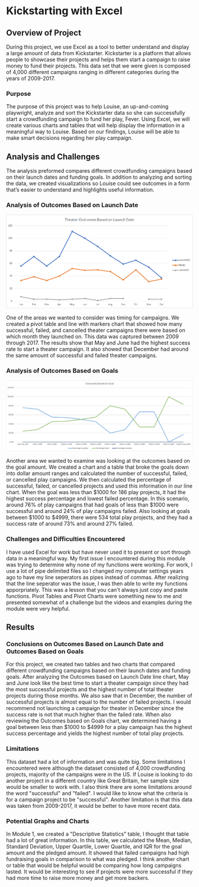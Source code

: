 # Kickstarting with Excel

## Overview of Project

During this project, we use Excel as a tool to better understand and display a large amount of data from Kickstarter. Kickstarter is a platform that allows people to showcase their projects and helps them start a campaign to raise money to fund their projects. This data set that we were given is composed of 4,000 different campaigns ranging in different categories during the years of 2009-2017. 

### Purpose

The purpose of this project was to help Louise, an up-and-coming playwright, analyze and sort the Kickstarter data so she can successfully start a crowdfunding campaign to fund her play, Fever. Using Excel, we will create various charts and tables that will help display the information in a meaningful way to Louise. Based on our findings, Louise will be able to make smart decisions regarding her play campaign. 

## Analysis and Challenges
The analysis preformed compares different crowdfunding campaigns based on their launch dates and funding goals. In addition to analyzing and sorting the data, we created visualizations so Louise could see outcomes in a form that’s easier to understand and highlights useful information.

### Analysis of Outcomes Based on Launch Date

![Theater_Outcomes_vs_Launch](/Resources/Theater_Outcomes_vs_Launch.png)

One of the areas we wanted to consider was timing for campaigns. We created a pivot table and line with markers chart that showed how many successful, failed, and cancelled theater campaigns there were based on which month they launched on. This data was captured between 2009 through 2017. The results show that May and June had the highest success rate to start a theater campaign. It also showed that December had around the same amount of successful and failed theater campaigns.

### Analysis of Outcomes Based on Goals

![Outcomes_vs_Goals](/Resources/Outcomes_vs_Goals.png)

Another area we wanted to examine was looking at the outcomes based on the goal amount. We created a chart and a table that broke the goals down into dollar amount ranges and calculated the number of successful, failed, or cancelled play campaigns. We then calculated the percentage of successful, failed, or cancelled projects and used this information in our line chart. When the goal was less than $1000 for 186 play projects, it had the highest success percentage and lowest failed percentage. In this scenario, around 76% of play campaigns that had goals of less than $1000 were successful and around 24% of play campaigns failed. Also looking at goals between $1000 to $4999, there were 534 total play projects, and they had a success rate of around 73% and around 27% failed.

### Challenges and Difficulties Encountered
I have used Excel for work but have never used it to present or sort through data in a meaningful way. My first issue I encountered during this module was trying to determine why none of my functions were working. For work, I use a lot of pipe delimited files so I changed my computer settings years ago to have my line seperators as pipes instead of commas. After realizing that the line seperator was the issue, I was then able to write my functions apporpriately. This was a lesson that you can't always just copy and paste functions. Pivot Tables and Pivot Charts were something new to me and presented somewhat of a challenge but the videos and examples during the module were very helpful.

## Results

### Conclusions on Outcomes Based on Launch Date and Outcomes Based on Goals

For this project, we created two tables and two charts that compared different crowdfunding campaigns based on their launch dates and funding goals. After analyzing the Outcomes based on Launch Date line chart, May and June look like the best time to start a theater campaign since they had the most successful projects and the highest number of total theater projects during those months. We also saw that in December, the number of successful projects is almost equal to the number of failed projects. I would recommend not launching a campaign for theater in December since the success rate is not that much higher than the failed rate. When also reviewing the Outcomes based on Goals chart, we determined having a goal between less than $1000 to $4999 for a play campaign has the highest success percentage and yields the highest number of total play projects. 

### Limitations

This dataset had a lot of information and was quite big. Some limitations I encountered were although the dataset consisted of 4,000 crowdfunding projects, majority of the campaigns were in the US. If Louise is looking to do another project in a different country like Great Britain, her sample size would be smaller to work with. I also think there are some limitations around the word "successful" and "failed". I would like to know what the criteria is for a campaign project to be "successful". Another limitation is that this data was taken from 2009-2017, it would be better to have more recent data.

### Potential Graphs and Charts

In Module 1, we created a "Descriptive Statistics" table, I thought that table had a lot of great information. In this table, we calculated the Mean, Median, Standard Deviation, Upper Quartile, Lower Quartile, and IQR for the goal amount and the pledged amount. It showed that failed campaigns had high fundraising goals in comparison to what was pledged. I think another chart or table that would be helpful would be comparing how long campaigns lasted. It would be interesting to see if projects were more successful if they had more time to raise more money and get more backers. 
